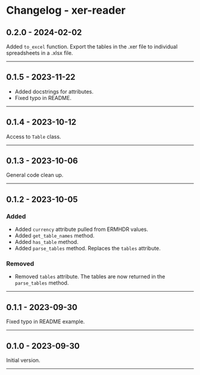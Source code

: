 # Changelog - xer-reader

## 0.2.0 - 2024-02-02

Added `to_excel` function. Export the tables in the .xer file to individual spreadsheets in a .xlsx file.

---

## 0.1.5 - 2023-11-22

* Added docstrings for attributes.
* Fixed typo in README.

---

## 0.1.4 - 2023-10-12

Access to `Table` class.

---

## 0.1.3 - 2023-10-06

General code clean up.

---

## 0.1.2 - 2023-10-05

### Added

* Added `currency` attribute pulled from ERMHDR values.  
* Added `get_table_names` method.  
* Added `has_table` method.  
* Added `parse_tables` method. Replaces the `tables` attribute.

### Removed  

* Removed `tables` attribute. The tables are now returned in the `parse_tables` method.

---

## 0.1.1 - 2023-09-30

Fixed typo in README example.

---

## 0.1.0 - 2023-09-30

Initial version.

---